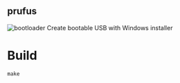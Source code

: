 ## prufus
![bootloader](screenshot1.pn)
Create bootable USB with Windows installer

# Build
```
make
```
